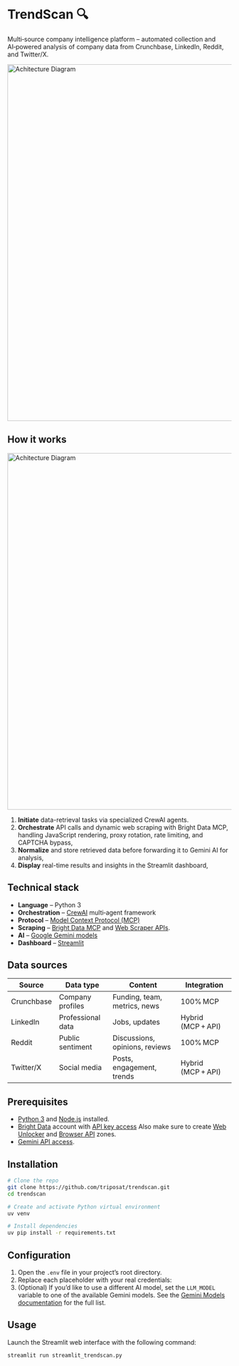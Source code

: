 # TrendScan 🔍
Multi‑source company intelligence platform – automated collection and AI‑powered analysis of company data from Crunchbase, LinkedIn, Reddit, and Twitter/X.

<img src="https://github.com/triposat/trendscan/blob/6e601160eef7759a26ba39751a495b3ce139ff81/assets/trendscan.gif" width="800" alt="Achitecture Diagram" />

## How it works
<img src="https://github.com/triposat/trendscan/blob/main/assets/trendscan-flowchart.png" width="800" alt="Achitecture Diagram" />


1. **Initiate** data-retrieval tasks via specialized CrewAI agents.
2. **Orchestrate** API calls and dynamic web scraping with Bright Data MCP, handling JavaScript rendering, proxy rotation, rate limiting, and CAPTCHA bypass,
3. **Normalize** and store retrieved data before forwarding it to Gemini AI for analysis,
4. **Display** real-time results and insights in the Streamlit dashboard,

## Technical stack
- **Language** – Python 3
- **Orchestration** – [CrewAI](https://github.com/crewAIInc/crewAI) multi‑agent framework
- **Protocol** – [Model Context Protocol (MCP)](https://modelcontextprotocol.io/introduction)
- **Scraping** – [Bright Data MCP](https://github.com/brightdata/brightdata-mcp) and [Web Scraper APIs](https://brightdata.com/products/web-scraper).
- **AI** – [Google Gemini models](https://ai.google.dev/gemini-api/docs/models)
- **Dashboard** – [Streamlit](https://streamlit.io/)

## Data sources
| Source | Data type | Content | Integration |
| --- | --- | --- | --- |
| Crunchbase | Company profiles | Funding, team, metrics, news | 100% MCP |
| LinkedIn | Professional data | Jobs, updates | Hybrid (MCP + API) |
| Reddit | Public sentiment | Discussions, opinions, reviews | 100% MCP |
| Twitter/X | Social media | Posts, engagement, trends | Hybrid (MCP + API) |


## Prerequisites
- [Python 3](https://www.python.org/downloads/) and [Node.js](https://nodejs.org/en/download) installed.
- [Bright Data](https://brightdata.com/) account with [API key access](https://docs.brightdata.com/api-reference/authentication) Also make sure to create [Web Unlocker](https://docs.brightdata.com/scraping-automation/web-unlocker/quickstart) and [Browser API](https://docs.brightdata.com/scraping-automation/scraping-browser/quickstart) zones.
- [Gemini API access](https://aistudio.google.com/u/0/apikey).

## Installation

```bash
# Clone the repo
git clone https://github.com/triposat/trendscan.git
cd trendscan

# Create and activate Python virtual environment
uv venv

# Install dependencies
uv pip install -r requirements.txt
```

## Configuration
1. Open the `.env` file in your project’s root directory.
2. Replace each placeholder with your real credentials:
3. (Optional) If you’d like to use a different AI model, set the `LLM_MODEL` variable to one of the available Gemini models. See the [Gemini Models documentation](https://ai.google.dev/gemini-api/docs/models) for the full list.


## Usage
Launch the Streamlit web interface with the following command:

```bash
streamlit run streamlit_trendscan.py
```
